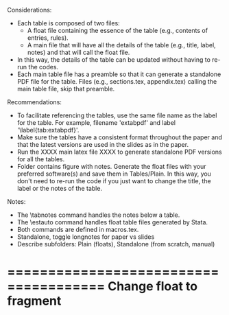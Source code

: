 Considerations:
- Each table is composed of two files:
	- A float file containing the essence of the table (e.g., contents of entries, rules).
	- A main file that will have all the details of the table (e.g., title, label, notes) and that will call the float file.
- In this way, the details of the table can be updated without having to re-run the codes.
- Each main table file has a preamble so that it can generate a standalone PDF file for the table. Files (e.g., sections.tex, appendix.tex) calling the main table file, skip that preamble.

Recommendations:
- To facilitate referencing the tables, use the same file name as the label for the table. For example, filename 'extabpdf' and label '\label{tab:extabpdf}'.
- Make sure the tables have a consistent format throughout the paper and that the latest versions are used in the slides as in the paper.
- Run the XXXX main latex file XXXX to generate standalone PDF versions for all the tables.
- Folder contains figure with notes. Generate the float files with your preferred software(s) and save them in Tables/Plain.  In this way, you don't need to re-run the code if you just want to change the title, the label or the notes of the table.

Notes:
- The \tabnotes command handles the notes below a table.
- The \estauto command  handles float table files generated by Stata.
- Both commands are defined in macros.tex.
- Standalone, toggle longnotes for paper vs slides
- Describe subfolders: Plain (floats), Standalone (from scratch, manual)

======================================
Change float to fragment
======================================